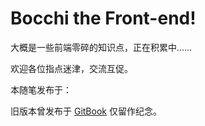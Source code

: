 # Bocchi the Front-end!

大概是一些前端零碎的知识点，正在积累中……

欢迎各位指点迷津，交流互促。

本随笔发布于：[]()

旧版本曾发布于 [GitBook](https://icyzeroice.gitbooks.io/web-front-end-and-more/) 仅留作纪念。

